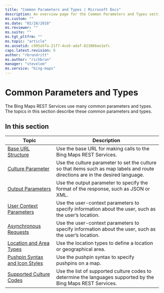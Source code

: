 ```yaml
---
title: "Common Parameters and Types | Microsoft Docs"
description: An overview page for the Common Parameters and Types section with links to articles that describe the common parameters and types. 
ms.custom: ""
ms.date: "02/28/2018"
ms.reviewer: ""
ms.suite: ""
ms.tgt_pltfrm: ""
ms.topic: "article"
ms.assetid: c995a5fa-21f7-4ce5-adaf-823866ee1efc
caps.latest.revision: 9
author: "rbrundritt"
ms.author: "richbrun"
manager: "stevelom"
ms.service: "bing-maps"
---
```


# Common Parameters and Types

The Bing Maps REST Services use many common parameters and types. The topics in this section describe these common parameters and types.  
  
## In this section  

|Topic|Description|  
|-|-|  
|[Base URL Structure](base-url-structure.md)|Use the base URL for making calls to the Bing Maps REST Services.|  
|[Culture Parameter](culture-parameter.md)|Use the culture parameter to set the culture so that items such as map labels and route directions are in the desired language.|  
|[Output Parameters](output-parameters.md)|Use the output parameter to specify the format of the response, such as JSON or XML.|  
|[User Context Parameters](user-context-parameters.md)|Use the user-context parameters to specify information about the user, such as the user’s location.|  
|[Asynchronous Requests](asynchronous-requests.md)|Use the user-context parameters to specify information about the user, such as the user’s location.|  
|[Location and Area Types](location-and-area-types.md)|Use the location types to define a location or geographical area.|  
|[Pushpin Syntax and Icon Styles](pushpin-syntax-and-icon-styles.md)|Use the pushpin syntax to specify pushpins on a map.|  
|[Supported Culture Codes](supported-culture-codes.md)|Use the list of supported culture codes to determine the languages supported by the Bing Maps REST Services.|